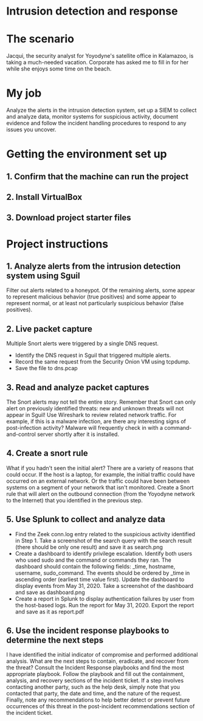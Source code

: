 # Intrusion detection and response

# The scenario
Jacqui, the security analyst for Yoyodyne's satellite office in Kalamazoo, is taking a much-needed vacation. Corporate has asked me to fill in for her while she enjoys some time on the 
beach. 

# My job
Analyze the alerts in the intrusion detection system, set up a SIEM to collect and analyze data, monitor systems for suspicious activity, document evidence and follow the incident
handling procedures to respond to any issues you uncover.

# Getting the environment set up
## 1. Confirm that the machine can run the project
## 2. Install VirtualBox 
## 3. Download project starter files

# Project instructions
## 1. Analyze alerts from the intrusion detection system using Sguil
Filter out alerts related to a honeypot. Of the remaining alerts, some appear to represent malicious behavior (true positives) and some appear to represent normal, or at least not particularly suspicious behavior (false positives). 

## 2. Live packet capture
Multiple Snort alerts were triggered by a single DNS request.
* Identify the DNS request in Sguil that triggered multiple alerts.
* Record the same request from the Security Onion VM using tcpdump.
* Save the file to dns.pcap 

## 3. Read and analyze packet captures
The Snort alerts may not tell the entire story. Remember that Snort can only alert on previously identified threats: new and unknown threats will not appear in Sguil! Use Wireshark to review related network traffic. For example, if this is a malware infection, are there any interesting signs of post-infection activity? Malware will frequently check in with a command-and-control server shortly after it is installed.

## 4. Create a snort rule
What if you hadn't seen the initial alert? There are a variety of reasons that could occur. If the host is a laptop, for example, the initial traffic could have occurred on an external network. Or the traffic could have been between systems on a segment of your network that isn't monitored. Create a Snort rule that will alert on the outbound connection (from the Yoyodyne network to the Internet) that you identified in the previous step.

## 5. Use Splunk to collect and analyze data
* Find the Zeek conn.log entry related to the suspicious activity identified in Step 1. Take a screenshot of the search query with the search result (there should be only one result) and save it as search.png
* Create a dashboard to identify privilege escalation. Identify both users who used sudo and the command or commands they ran. The dashboard should contain the following fields: _time, hostname, username, sudo_command. The events should be ordered by _time in ascending order (earliest time value first). Update the dashboard to display events from May 31, 2020. Take a screenshot of the dashboard and save as dashboard.png
* Create a report in Splunk to display authentication failures by user from the host-based logs. Run the report for May 31, 2020. Export the report and save as it as report.pdf

## 6. Use the incident response playbooks to determine the next steps
I have identified the initial indicator of compromise and performed additional analysis. What are the next steps to contain, eradicate, and recover from the threat?
Consult the Incident Response playbooks and find the most appropriate playbook. Follow the playbook and fill out the containment, analysis, and recovery sections of the incident ticket. If a step involves contacting another party, such as the help desk, simply note that you contacted that party, the date and time, and the nature of the request.
Finally, note any recommendations to help better detect or prevent future occurrences of this threat in the post-incident recommendations section of the incident ticket.
